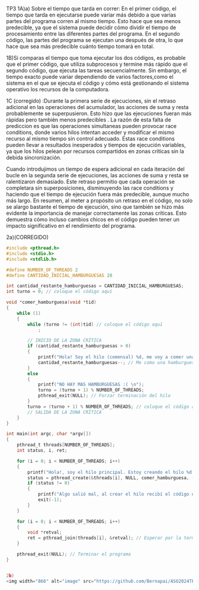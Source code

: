 TP3
1A)a) Sobre el tiempo que tarda en correr:
En el primer código, el tiempo que tarda en ejecutarse puede variar más debido a que varias partes del programa corren al mismo tiempo. Esto hace que sea menos predecible, ya que el sistema  puede decidir cómo dividir el tiempo de procesamiento entre las diferentes
partes del programa.
En el segundo código, las partes del programa se ejecutan una después de otra, lo que hace que sea más predecible cuánto tiempo tomará en total.

1B)Si comparas el tiempo que toma ejecutar los dos códigos, es probable que el primer código, que utiliza subprocesos y termine más rápido que el segundo código, que ejecuta las tareas secuencialmente. Sin embargo, el tiempo exacto puede variar dependiendo de varios factores,como el sistema en el que se ejecuta el código y cómo está gestionando el sistema operativo los recursos de la computadora.

1C (corregido) :Durante la primera serie de ejecuciones, sin el retraso adicional en las operaciones del acumulador, las acciones de suma y resta probablemente se superpusieron. Esto hizo que las ejecuciones fueran más rápidas pero también menos predecibles . La razón de esta falta de prediccion es que las operaciones simultaneas pueden provocar race conditions, donde varios hilos intentan acceder y modificar el mismo recurso al mismo tiempo sin control adecuado. Estas race conditions pueden llevar a resultados inesperados y tiempos de ejecución variables, ya que los hilos pelean por recursos compartidos en zonas críticas sin la debida sincronización.

Cuando introdujimos un tiempo de espera adicional en cada iteración del bucle en la segunda serie de ejecuciones, las acciones de suma y resta se ralentizaron demasiado. Este retraso permitio que cada operación se completara sin superposiciones, disminuyendo las race conditions y haciendo que el tiempo de ejecución fuera más predecible, aunque mucho más largo. En resumen, al meter a propósito un retraso en el código, no solo se alargo bastante el tiempo de ejecución, sino que también se hizo más evidente la importancia de manejar correctamente las zonas críticas. Esto demuestra cómo incluso  cambios chicos en el código pueden tener un impacto significativo en el rendimiento del programa.










2a)(CORREGIDO)
```c
#include <pthread.h>
#include <stdio.h>
#include <stdlib.h>

#define NUMBER_OF_THREADS 2
#define CANTIDAD_INICIAL_HAMBURGUESAS 20

int cantidad_restante_hamburguesas = CANTIDAD_INICIAL_HAMBURGUESAS;
int turno = 0; // coloque el código aquí

void *comer_hamburguesa(void *tid)
{
    while (1)
    {
        while (turno != (int)tid) // coloque el código aquí
            ;

        // INICIO DE LA ZONA CRÍTICA
        if (cantidad_restante_hamburguesas > 0)
        {
            printf("Hola! Soy el hilo (comensal) %d, me voy a comer una hamburguesa! Todavía quedan %d \n", (int)tid, cantidad_restante_hamburguesas);
            cantidad_restante_hamburguesas--; // Me como una hamburguesa
        }
        else
        {
            printf("NO HAY MAS HAMBURGUESAS :( \n");
            turno = (turno + 1) % NUMBER_OF_THREADS;
            pthread_exit(NULL); // Forzar terminación del hilo
        }
        turno = (turno + 1) % NUMBER_OF_THREADS; // coloque el código aquí
        // SALIDA DE LA ZONA CRÍTICA
    }
}

int main(int argc, char *argv[])
{
    pthread_t threads[NUMBER_OF_THREADS];
    int status, i, ret;

    for (i = 0; i < NUMBER_OF_THREADS; i++)
    {
        printf("Hola!, soy el hilo principal. Estoy creando el hilo %d \n", i);
        status = pthread_create(&threads[i], NULL, comer_hamburguesa, (void *)i);
        if (status != 0)
        {
            printf("Algo salió mal, al crear el hilo recibí el código de error %d \n", status);
            exit(-1);
        }
    }

    for (i = 0; i < NUMBER_OF_THREADS; i++)
    {
        void *retval;
        ret = pthread_join(threads[i], &retval); // Esperar por la terminación de los hilos que creé
    }

    pthread_exit(NULL); // Terminar el programa
}


2b)
<img width="866" alt="image" src="https://github.com/Bernapai/ASO2024TPs/assets/132232663/cee9d232-c19b-45cc-b8bc-88bae2a36963">



    







